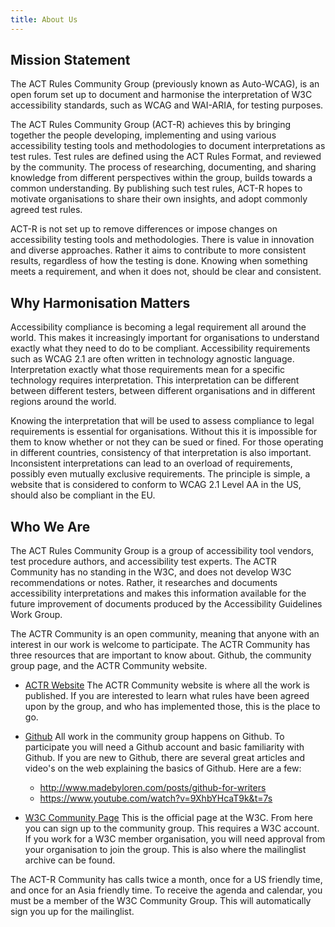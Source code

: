 ```yaml
---
title: About Us
---
```


## Mission Statement

The ACT Rules Community Group (previously known as Auto-WCAG), is an open forum set up to document and harmonise the interpretation of W3C accessibility standards, such as WCAG and WAI-ARIA, for testing purposes.

The ACT Rules Community Group (ACT-R) achieves this by bringing together the people developing, implementing and using various accessibility testing tools and methodologies to document interpretations as test rules. Test rules are defined using the ACT Rules Format, and reviewed by the community. The process of researching, documenting, and sharing knowledge from different perspectives within the group, builds towards a common understanding. By publishing such test rules, ACT-R hopes to motivate organisations to share their own insights, and adopt commonly agreed test rules.

ACT-R is not set up to remove differences or impose changes on accessibility testing tools and methodologies. There is value in innovation and diverse approaches. Rather it aims to contribute to more consistent results, regardless of how the testing is done. Knowing when something meets a requirement, and when it does not, should be clear and consistent.

## Why Harmonisation Matters

Accessibility compliance is becoming a legal requirement all around the world. This makes it increasingly important for organisations to understand exactly what they need to do to be compliant. Accessibility requirements such as WCAG 2.1 are often written in technology agnostic language. Interpretation exactly what those requirements mean for a specific technology requires interpretation. This interpretation can be different between different testers, between different organisations and in different regions around the world.

Knowing the interpretation that will be used to assess compliance to legal requirements is essential for organisations. Without this it is impossible for them to know whether or not they can be sued or fined. For those operating in different countries, consistency of that interpretation is also important. Inconsistent interpretations can lead to an overload of requirements, possibly even mutually exclusive requirements. The principle is simple, a website that is considered to conform to WCAG 2.1 Level AA in the US, should also be compliant in the EU.

## Who We Are

The ACT Rules Community Group is a group of accessibility tool vendors, test procedure authors, and accessibility test experts. The ACTR Community has no standing in the W3C, and does not develop W3C recommendations or notes. Rather, it researches and documents accessibility interpretations and makes this information available for the future improvement of documents produced by the Accessibility Guidelines Work Group.

The ACTR Community is an open community, meaning that anyone with an interest in our work is welcome to participate. The ACTR Community has three resources that are important to know about. Github, the community group page, and the ACTR Community website.

- [ACTR Website](https://act-rules.github.io/) The ACTR Community website is where all the work is published. If you are interested to learn what rules have been agreed upon by the group, and who has implemented those, this is the place to go.

- [Github](https://github.com/act-rules/act-rules.github.io) All work in the community group happens on Github. To participate you will need a Github account and basic familiarity with Github. If you are new to Github, there are several great articles and video's on the web explaining the basics of Github. Here are a few:

  - http://www.madebyloren.com/posts/github-for-writers
  - https://www.youtube.com/watch?v=9XhbYHcaT9k&t=7s

- [W3C Community Page](https://www.w3.org/community/act-r/) This is the official page at the W3C. From here you can sign up to the community group. This requires a W3C account. If you work for a W3C member organisation, you will need approval from your organisation to join the group. This is also where the mailinglist archive can be found.

The ACT-R Community has calls twice a month, once for a US friendly time, and once for an Asia friendly time. To receive the agenda and calendar, you must be a member of the W3C Community Group. This will automatically sign you up for the mailinglist.
